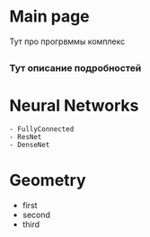 # Main page

Тут про прогрвммы комплекс

##

### Тут описание подробностей

# Neural Networks

    - FullyConnected
    - ResNet
    - DenseNet

# Geometry

- first
- second
- third
